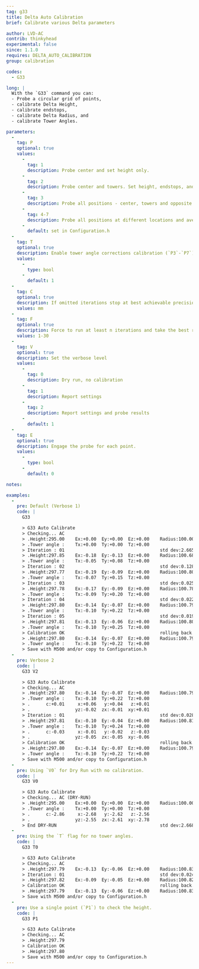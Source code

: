 ```yaml
---
tag: g33
title: Delta Auto Calibration
brief: Calibrate various Delta parameters

author: LVD-AC
contrib: thinkyhead
experimental: false
since: 1.1.0
requires: DELTA_AUTO_CALIBRATION
group: calibration

codes:
  - G33

long: |
  With the `G33` command you can:
  - Probe a circular grid of points,
  - calibrate Delta Height,
  - calibrate endstops,
  - calibrate Delta Radius, and
  - calibrate Tower Angles.

parameters:
  -
    tag: P
    optional: true
    values:
      -
        tag: 1
        description: Probe center and set height only.
      -
        tag: 2
        description: Probe center and towers. Set height, endstops, and delta radius.
      -
        tag: 3
        description: Probe all positions - center, towers and opposite towers. Set all.
      -
        tag: 4-7
        description: Probe all positions at different locations and average them.
      -
        default: set in Configuration.h
  -
    tag: T
    optional: true
    description: Enable tower angle corrections calibration (`P3`-`P7`)
    values:
      -
        type: bool
      -
        default: 1
  -
    tag: C
    optional: true
    description: If omitted iterations stop at best achievable precision; if set force iterations to stop at the set precision.
    values: mm
  -
    tag: F
    optional: true
    description: Force to run at least n iterations and take the best result.
    values: 1-30
  -
    tag: V
    optional: true
    description: Set the verbose level
    values:
      -
        tag: 0
        description: Dry run, no calibration
      -
        tag: 1
        description: Report settings
      -
        tag: 2
        description: Report settings and probe results
      -
        default: 1
  -
    tag: E
    optional: true
    description: Engage the probe for each point.
    values:
      -
        type: bool
      -
        default: 0

notes:

examples:
  -
    pre: Default (Verbose 1)
    code: |
      G33

      > G33 Auto Calibrate
      > Checking... AC
      > .Height:295.00    Ex:+0.00  Ey:+0.00  Ez:+0.00    Radius:100.00
      > .Tower angle :    Tx:+0.00  Ty:+0.00  Tz:+0.00
      > Iteration : 01                                    std dev:2.665
      > .Height:297.85    Ex:-0.18  Ey:-0.13  Ez:+0.00    Radius:100.68
      > .Tower angle :    Tx:-0.05  Ty:+0.08  Tz:+0.00
      > Iteration : 02                                    std dev:0.128
      > .Height:297.77    Ex:-0.19  Ey:-0.09  Ez:+0.00    Radius:100.80
      > .Tower angle :    Tx:-0.07  Ty:+0.15  Tz:+0.00
      > Iteration : 03                                    std dev:0.025
      > .Height:297.78    Ex:-0.17  Ey:-0.09  Ez:+0.00    Radius:100.78
      > .Tower angle :    Tx:-0.09  Ty:+0.20  Tz:+0.00
      > Iteration : 04                                    std dev:0.022
      > .Height:297.80    Ex:-0.14  Ey:-0.07  Ez:+0.00    Radius:100.79
      > .Tower angle :    Tx:-0.10  Ty:+0.22  Tz:+0.00
      > Iteration : 05                                    std dev:0.019
      > .Height:297.81    Ex:-0.13  Ey:-0.06  Ez:+0.00    Radius:100.80
      > .Tower angle :    Tx:-0.10  Ty:+0.25  Tz:+0.00
      > Calibration OK                                    rolling back.
      > .Height:297.80    Ex:-0.14  Ey:-0.07  Ez:+0.00    Radius:100.79
      > .Tower angle :    Tx:-0.10  Ty:+0.22  Tz:+0.00
      > Save with M500 and/or copy to Configuration.h
  -
    pre: Verbose 2
    code: |
      G33 V2

      > G33 Auto Calibrate
      > Checking... AC
      > .Height:297.80    Ex:-0.14  Ey:-0.07  Ez:+0.00    Radius:100.79
      > .Tower angle :    Tx:-0.10  Ty:+0.22  Tz:+0.00
      > .      c:+0.01     x:+0.06   y:+0.04   z:+0.01
      > .                 yz:-0.02  zx:-0.01  xy:+0.01
      > Iteration : 01                                    std dev:0.028
      > .Height:297.81    Ex:-0.10  Ey:-0.04  Ez:+0.00    Radius:100.81
      > .Tower angle :    Tx:-0.10  Ty:+0.24  Tz:+0.00
      > .      c:-0.03     x:-0.01   y:-0.02   z:-0.03
      > .                 yz:-0.05  zx:-0.05  xy:-0.06
      > Calibration OK                                    rolling back.
      > .Height:297.80    Ex:-0.14  Ey:-0.07  Ez:+0.00    Radius:100.79
      > .Tower angle :    Tx:-0.10  Ty:+0.22  Tz:+0.00
      > Save with M500 and/or copy to Configuration.h
  -
    pre: Using `V0` for Dry Run with no calibration.
    code: |
      G33 V0

      > G33 Auto Calibrate
      > Checking... AC (DRY-RUN)
      > .Height:295.00    Ex:+0.00  Ey:+0.00  Ez:+0.00    Radius:100.00
      > .Tower angle :    Tx:+0.00  Ty:+0.00  Tz:+0.00
      > .      c:-2.86     x:-2.68   y:-2.62   z:-2.56
      > .                 yz:-2.55  zx:-2.61  xy:-2.78
      > End DRY-RUN                                       std dev:2.668
  -
    pre: Using the `T` flag for no tower angles.
    code: |
      G33 T0

      > G33 Auto Calibrate
      > Checking... AC
      > .Height:297.79    Ex:-0.13  Ey:-0.06  Ez:+0.00    Radius:100.83
      > Iteration : 01                                    std dev:0.024
      > .Height:297.82    Ex:-0.09  Ey:-0.05  Ez:+0.00    Radius:100.82
      > Calibration OK                                    rolling back.
      > .Height:297.79    Ex:-0.13  Ey:-0.06  Ez:+0.00    Radius:100.83
      > Save with M500 and/or copy to Configuration.h
  -
    pre: Use a single point (`P1`) to check the height.
    code: |
      G33 P1

      > G33 Auto Calibrate
      > Checking... AC
      > .Height:297.79
      > Calibration OK
      > .Height:297.80
      > Save with M500 and/or copy to Configuration.h
---
```

